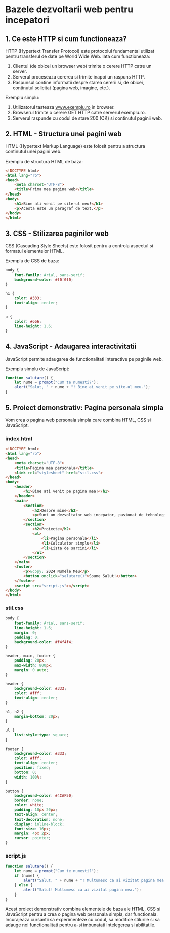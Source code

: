 # Bazele dezvoltarii web pentru incepatori

## 1. Ce este HTTP si cum functioneaza?

HTTP (Hypertext Transfer Protocol) este protocolul fundamental utilizat pentru transferul de date pe World Wide Web. Iata cum functioneaza:

1. Clientul (de obicei un browser web) trimite o cerere HTTP catre un server.
2. Serverul proceseaza cererea si trimite inapoi un raspuns HTTP.
3. Raspunsul contine informatii despre starea cererii si, de obicei, continutul solicitat (pagina web, imagine, etc.).

Exemplu simplu:
1. Utilizatorul tasteaza www.exemplu.ro in browser.
2. Browserul trimite o cerere GET HTTP catre serverul exemplu.ro.
3. Serverul raspunde cu codul de stare 200 (OK) si continutul paginii web.

## 2. HTML - Structura unei pagini web

HTML (Hypertext Markup Language) este folosit pentru a structura continutul unei pagini web.

Exemplu de structura HTML de baza:

```html
<!DOCTYPE html>
<html lang="ro">
<head>
    <meta charset="UTF-8">
    <title>Prima mea pagina web</title>
</head>
<body>
    <h1>Bine ati venit pe site-ul meu!</h1>
    <p>Acesta este un paragraf de text.</p>
</body>
</html>
```

## 3. CSS - Stilizarea paginilor web

CSS (Cascading Style Sheets) este folosit pentru a controla aspectul si formatul elementelor HTML.

Exemplu de CSS de baza:

```css
body {
    font-family: Arial, sans-serif;
    background-color: #f0f0f0;
}

h1 {
    color: #333;
    text-align: center;
}

p {
    color: #666;
    line-height: 1.6;
}
```

## 4. JavaScript - Adaugarea interactivitatii

JavaScript permite adaugarea de functionalitati interactive pe paginile web.

Exemplu simplu de JavaScript:

```javascript
function salutare() {
    let nume = prompt("Cum te numesti?");
    alert("Salut, " + nume + "! Bine ai venit pe site-ul meu.");
}
```

## 5. Proiect demonstrativ: Pagina personala simpla

Vom crea o pagina web personala simpla care combina HTML, CSS si JavaScript.

### index.html
```html
<!DOCTYPE html>
<html lang="ro">
<head>
    <meta charset="UTF-8">
    <title>Pagina mea personala</title>
    <link rel="stylesheet" href="stil.css">
</head>
<body>
    <header>
        <h1>Bine ati venit pe pagina mea!</h1>
    </header>
    <main>
        <section>
            <h2>Despre mine</h2>
            <p>Sunt un dezvoltator web incepator, pasionat de tehnologie si invatare continua.</p>
        </section>
        <section>
            <h2>Proiecte</h2>
            <ul>
                <li>Pagina personala</li>
                <li>Calculator simplu</li>
                <li>Lista de sarcini</li>
            </ul>
        </section>
    </main>
    <footer>
        <p>&copy; 2024 Numele Meu</p>
        <button onclick="salutare()">Spune Salut!</button>
    </footer>
    <script src="script.js"></script>
</body>
</html>
```

### stil.css
```css
body {
    font-family: Arial, sans-serif;
    line-height: 1.6;
    margin: 0;
    padding: 0;
    background-color: #f4f4f4;
}

header, main, footer {
    padding: 20px;
    max-width: 800px;
    margin: 0 auto;
}

header {
    background-color: #333;
    color: #fff;
    text-align: center;
}

h1, h2 {
    margin-bottom: 20px;
}

ul {
    list-style-type: square;
}

footer {
    background-color: #333;
    color: #fff;
    text-align: center;
    position: fixed;
    bottom: 0;
    width: 100%;
}

button {
    background-color: #4CAF50;
    border: none;
    color: white;
    padding: 10px 20px;
    text-align: center;
    text-decoration: none;
    display: inline-block;
    font-size: 16px;
    margin: 4px 2px;
    cursor: pointer;
}
```

### script.js
```javascript
function salutare() {
    let nume = prompt("Cum te numesti?");
    if (nume) {
        alert("Salut, " + nume + "! Multumesc ca ai vizitat pagina mea.");
    } else {
        alert("Salut! Multumesc ca ai vizitat pagina mea.");
    }
}
```

Acest proiect demonstrativ combina elementele de baza ale HTML, CSS si JavaScript pentru a crea o pagina web personala simpla, dar functionala. Incurajeaza cursantii sa experimenteze cu codul, sa modifice stilurile si sa adauge noi functionalitati pentru a-si imbunatati intelegerea si abilitatile.
